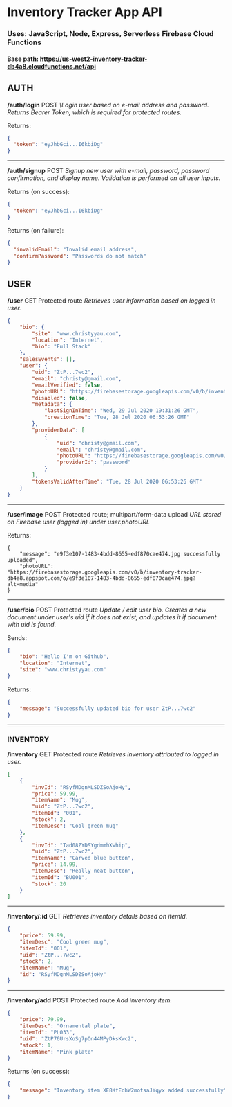 # Inventory Tracker App API
### Uses: JavaScript, Node, Express, Serverless Firebase Cloud Functions

#### Base path: https://us-west2-inventory-tracker-db4a8.cloudfunctions.net/api



## AUTH

**/auth/login**
POST
*\Login user based on e-mail address and password. Returns Bearer Token, which is required for protected routes.*

Returns:

```json
{
  "token": "eyJhbGci...I6kbiDg"
}
```



-------------------



**/auth/signup**
POST
*Signup new user with e-mail, password, password confirmation, and display name. Validation is performed on all user inputs.*

Returns (on success):

```json
{
  "token": "eyJhbGci...I6kbiDg"
}
```

Returns (on failure):

```json
{
  "invalidEmail": "Invalid email address",
  "confirmPassword": "Passwords do not match"
}
```





## USER 

**/user**
GET
Protected route
*Retrieves user information based on logged in user.*

```json
{
    "bio": {
        "site": "www.christyyau.com",
        "location": "Internet",
        "bio": "Full Stack"
    },
    "salesEvents": [],
    "user": {
        "uid": "ZtP...7wc2",
        "email": "christy@gmail.com",
        "emailVerified": false,
        "photoURL": "https://firebasestorage.googleapis.com/v0/b/inventory-tracker-db4a8.appspot.com/o/e9f3e107-1483-4bdd-8655-edf870cae474.jpg?alt=media",
        "disabled": false,
        "metadata": {
            "lastSignInTime": "Wed, 29 Jul 2020 19:31:26 GMT",
            "creationTime": "Tue, 28 Jul 2020 06:53:26 GMT"
        },
        "providerData": [
            {
                "uid": "christy@gmail.com",
                "email": "christy@gmail.com",
                "photoURL": "https://firebasestorage.googleapis.com/v0/b/inventory-tracker-db4a8.appspot.com/o/e9f3e107-1483-4bdd-8655-edf870cae474.jpg?alt=media",
                "providerId": "password"
            }
        ],
        "tokensValidAfterTime": "Tue, 28 Jul 2020 06:53:26 GMT"
    }
}
```



----------------------------



**/user/image**
POST
Protected route; multipart/form-data upload
*URL stored on Firebase user (logged in) under user.photoURL*

Returns:

```
{
    "message": "e9f3e107-1483-4bdd-8655-edf870cae474.jpg successfully uploaded",
    "photoURL": "https://firebasestorage.googleapis.com/v0/b/inventory-tracker-db4a8.appspot.com/o/e9f3e107-1483-4bdd-8655-edf870cae474.jpg?alt=media"
}
```



------------------



**/user/bio**
POST
Protected route
*Update / edit user bio.  Creates a new document under user's uid if it does not exist, and updates it if document with uid is found.*

Sends:

```json
{
    "bio": "Hello I'm on Github",
    "location": "Internet",
    "site": "www.christyyau.com"
}
```

Returns:

```json
{
    "message": "Successfully updated bio for user ZtP...7wc2"
}
```

--------------



### INVENTORY

**/inventory**
GET
Protected route
*Retrieves inventory attributed to logged in user.*

```json
[
    {
        "invId": "RSyfMDgnMLSDZSoAjoHy",
        "price": 59.99,
        "itemName": "Mug",
        "uid": "ZtP...7wc2",
        "itemId": "001",
        "stock": 2,
        "itemDesc": "Cool green mug"
    },
    {
        "invId": "Tad08ZYDSYgdmmhXwhip",
        "uid": "ZtP...7wc2",
        "itemName": "Carved blue button",
        "price": 14.99,
        "itemDesc": "Really neat button",
        "itemId": "BU001",
        "stock": 20
    }
]
```



-----------------------------

**/inventory/:id**
GET
*Retrieves inventory details based on itemId.*

```json
{
    "price": 59.99,
    "itemDesc": "Cool green mug",
    "itemId": "001",
    "uid": "ZtP...7wc2",
    "stock": 2,
    "itemName": "Mug",
    "id": "RSyfMDgnMLSDZSoAjoHy"
}
```



--------------



**/inventory/add**
POST
Protected route
*Add inventory item.*

```json
{
    "price": 79.99,
    "itemDesc": "Ornamental plate",
    "itemId": "PL033",
    "uid": "ZtP76UrsXoSg7pOn44MPyDksKwc2",
    "stock": 1,
    "itemName": "Pink plate"
}
```

Returns (on success):

```json
{
    "message": "Inventory item XE8KfEdhW2motsaJYqyx added successfully"
}
```

